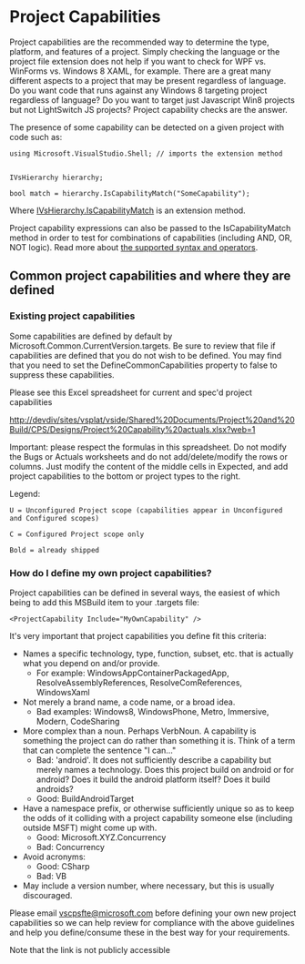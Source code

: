 Project Capabilities
====================

Project capabilities are the recommended way to determine the type, platform,
and features of a project. Simply checking the language or the project
file extension does not help if you want to check for WPF vs. WinForms
vs. Windows 8 XAML, for example. There are a great many different aspects
to a project that may be present regardless of language. Do you want code
that runs against any Windows 8 targeting project regardless of language?
Do you want to target just Javascript Win8 projects but not LightSwitch
JS projects? Project capability checks are the answer.


The presence of some capability can be detected on a given project with
code such as:


    using Microsoft.VisualStudio.Shell; // imports the extension method
    
    
    IVsHierarchy hierarchy;
    
    bool match = hierarchy.IsCapabilityMatch("SomeCapability");

Where [IVsHierarchy.IsCapabilityMatch](http://msdn.microsoft.com/en-us/library/vstudio/hh443055.aspx)
is an extension method.

Project capability expressions can also be passed to the IsCapabilityMatch
method in order to test for combinations of capabilities (including
AND, OR, NOT logic). Read more about [the supported syntax and
operators](http://msdn.microsoft.com/en-us/library/vstudio/microsoft.visualstudio.shell.interop.ivsbooleansymbolexpressionevaluator.evaluateexpression.aspx).

Common project capabilities and where they are defined
------------------------------------------------------


### Existing project capabilities

Some capabilities are defined by default by Microsoft.Common.CurrentVersion.targets.
Be sure to review that file if capabilities are defined that you do not wish
to be defined. You may find that you need to set the DefineCommonCapabilities
property to false to suppress these capabilities.


Please see this Excel spreadsheet for current and spec'd project capabilities


[http://devdiv/sites/vsplat/vside/Shared%20Documents/Project%20and%20Build/CPS/Designs/Project%20Capability%20actuals.xlsx?web=1](http://devdiv/sites/vsplat/vside/Shared%20Documents/Project%20and%20Build/CPS/Designs/Project%20Capability%20actuals.xlsx?web=1)


Important: please respect the formulas in this spreadsheet. Do not modify
the Bugs or Actuals worksheets and do not add/delete/modify the rows or
columns. Just modify the content of the middle cells in Expected, and add
project capabilities to the bottom or project types to the right.


Legend:

    U = Unconfigured Project scope (capabilities appear in Unconfigured
    and Configured scopes)
    
    C = Configured Project scope only
    
    Bold = already shipped
    
    
### How do I define my own project capabilities?

Project capabilities can be defined in several ways, the easiest of which
being to add this MSBuild item to your .targets file:

    <ProjectCapability Include="MyOwnCapability" />


It's very important that project capabilities you define fit this criteria:

- Names a specific technology, type, function, subset, etc. that is actually what you depend on and/or provide. 
  - For example: WindowsAppContainerPackagedApp, ResolveAssemblyReferences, ResolveComReferences, WindowsXaml
- Not merely a brand name, a code name, or a broad idea.
  - Bad examples: Windows8, WindowsPhone, Metro, Immersive, Modern, CodeSharing
- More complex than a noun. Perhaps VerbNoun. A capability is something the project can do rather than something it is.  Think of a term that can complete the sentence "I can…"
  - Bad: 'android'. It does not sufficiently describe a capability but merely names a technology. Does this project build on android or for android? Does it build the android platform itself? Does it build androids?
  - Good: BuildAndroidTarget
- Have a namespace prefix, or otherwise sufficiently unique so as to keep the odds of it colliding with a project capability someone else (including outside MSFT) might come up with.
  - Good: Microsoft.XYZ.Concurrency
  - Bad: Concurrency
- Avoid acronyms: 
  - Good: CSharp
  - Bad: VB
- May include a version number, where necessary, but this is usually discouraged.
    
Please email vscpsfte@microsoft.com before defining your own new project
capabilities so we can help review for compliance with the above guidelines
and help you define/consume these in the best way for your requirements.

Note that the link is not publicly accessible

